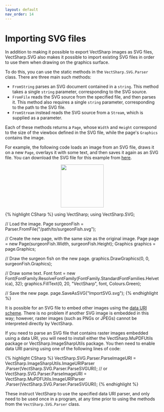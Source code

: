 ```yaml
---
layout: default
nav_order: 14
---
```


# Importing SVG files

In addition to making it possible to export VectSharp images as SVG files, VectSharp.SVG also makes it possible to import existing SVG files in order to use them when drawing on the graphics surface.

To do this, you can use the static methods in the `VectSharp.SVG.Parser` class. There are three main such methods:

* `FromString` parses an SVG document contained in a `string`. This method takes a single `string` parameter, corresponding to the SVG source.
* `FromFile` reads the SVG source from the specified file, and then parses it. This method also requires a single `string` parameter, corresponding to the path to the SVG file.
* `FromStream` instead reads the SVG source from a `Stream`, which is supplied as a parameter.

Each of these methods returns a `Page`, whose `Width` and `Height` correspond to the size of the viewbox defined in the SVG file, while the page's `Graphics` contains the image.

For example, the following code loads an image from an SVG file, draws it on a new `Page`, overlays it with some text, and then saves it again as an SVG file. You can download the SVG file for this example from <a href="assets/tutorials/SurgeonFish.svg" download>here</a>.

<div class="code-example">
    <p style="text-align: center">
        <img src="assets/tutorials/ImportSVG.svg" style="height: 10em" />
    </p>
</div>
{% highlight CSharp %}
using VectSharp;
using VectSharp.SVG;

// Load the image.
Page surgeonFish = Parser.FromFile("/path/to/surgeonFish.svg");

// Create the new page, with the same size as the original image.
Page page = new Page(surgeonFish.Width, surgeonFish.Height);
Graphics graphics = page.Graphics;

// Draw the surgeon fish on the new page.
graphics.DrawGraphics(0, 0, surgeonFish.Graphics);

// Draw some text.
Font font = new Font(FontFamily.ResolveFontFamily(FontFamily.StandardFontFamilies.Helvetica), 32);
graphics.FillText(0, 20, "VectSharp", font, Colours.Green);

// Save the new page.
page.SaveAsSVG("ImportSVG.svg");
{% endhighlight %}

It is possible for an SVG file to embed other images using the [data URI scheme](https://en.wikipedia.org/wiki/Data_URI_scheme). There is no problem if another SVG image is embedded in this way; however, raster images (such as PNGs or JPEGs) cannot be interpreted directly by VectSharp.

If you need to parse an SVG file that contains raster images embedded using a data URI, you will need to install either the VectSharp.MuPDFUtils package or VectSharp.ImageSharpUtils package. You then need to enable data URI parsing using one of the following lines of code:

{% highlight CSharp %}
VectSharp.SVG.Parser.ParseImageURI = VectSharp.ImageSharpUtils.ImageURIParser
                                     .Parser(VectSharp.SVG.Parser.ParseSVGURI);
// or
VectSharp.SVG.Parser.ParseImageURI = VectSharp.MuPDFUtils.ImageURIParser
                                     .Parser(VectSharp.SVG.Parser.ParseSVGURI);
{% endhighlight %}

These instruct VectSharp to use the specified data URI parser, and only need to be used once in a program, at any time prior to using the methods from the `VectSharp.SVG.Parser` class.

